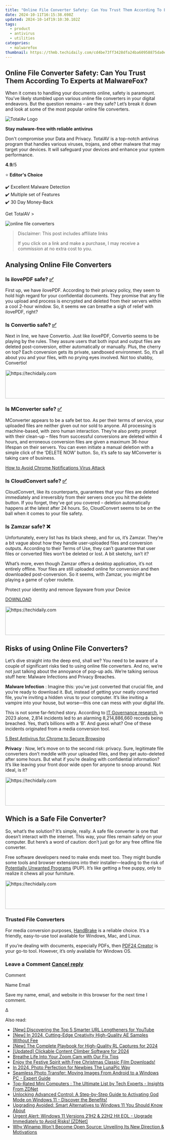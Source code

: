 ```yaml
---
title: "Online File Converter Safety: Can You Trust Them According To Experts at MalwareFox?"
date: 2024-10-11T16:15:38.698Z
updated: 2024-10-14T19:10:30.102Z
tags:
  - product
  - antivirus
  - utilities
categories:
  - malwarefox
thumbnail: https://thmb.techidaily.com/cd4be73ff3428dfa24ba60958875da0e80b94cf660b80cebbfd26796b0bafcad.jpg
---
```


## Online File Converter Safety: Can You Trust Them According To Experts at MalwareFox?

When it comes to handling your documents online, safety is paramount. You’ve likely stumbled upon various online file converters in your digital endeavors. But the question remains – are they safe? Let’s break it down and look at some of the most popular online file converters.

![TotalAv Logo](https://www.malwarefox.com/wp-content/uploads/2024/02/totalav-svg.webp "totalav-svg")

**Stay malware-free with reliable antivirus**

Don't compromise your Data and Privacy. TotalAV is a top-notch antivirus program that handles various viruses, trojans, and other malware that may target your devices. It will safeguard your devices and enhance your system performance.

**4.9**/5

⭐ **Editor's Choice**

✔️ Excellent Malware Detection  
✔️ Multiple set of Features  
✔️ 30 Day Money-Back

[](https://tools.techidaily.com/malwarefox/products/) Get TotalAV > 

![online file converters](https://www.malwarefox.com/wp-content/uploads/2024/02/online-file-converters.webp)

>  Disclaimer: This post includes affiliate links
>
>  If you click on a link and make a purchase, I may receive a commission at no extra cost to you.
>

## Analysing Online File Converters

### Is ilovePDF safe? [✅](https://emojipedia.org/check-mark-button)

First up, we have ilovePDF. According to their privacy policy, they seem to hold high regard for your confidential documents. They promise that any file you upload and process is encrypted and deleted from their servers within a cool 2-hour window. So, it seems we can breathe a sigh of relief with ilovePDF, right?

### Is Convertio safe? [✅](https://emojipedia.org/check-mark-button)

Next in line, we have Convertio. Just like ilovePDF, Convertio seems to be playing by the rules. They assure users that both input and output files are deleted post-conversion, either automatically or manually. Plus, the cherry on top? Each conversion gets its private, sandboxed environment. So, it’s all about you and your files, with no prying eyes involved. Not too shabby, Convertio!

<!-- affiliate ads begin -->
<a href="https://wigfever.sjv.io/c/5597632/2014851/22899" target="_top" id="2014851">
  <img src="//a.impactradius-go.com/display-ad/22899-2014851" border="0" alt="https://techidaily.com" width="728" height="90"/>
</a>
<img height="0" width="0" src="https://wigfever.sjv.io/i/5597632/2014851/22899" style="position:absolute;visibility:hidden;" border="0" />
<!-- affiliate ads end -->

### Is MConverter safe? [✅](https://emojipedia.org/check-mark-button)

MConverter appears to be a safe bet too. As per their terms of service, your uploaded files are neither given out nor sold to anyone. All processing is machine-based, with zero human interaction. They’re also pretty prompt with their clean-up – files from successful conversions are deleted within 4 hours, and erroneous conversion files are given a maximum 36-hour lifespan on their servers. You can even initiate a manual deletion with a simple click of the ‘DELETE NOW’ button. So, it’s safe to say MConverter is taking care of business.

[How to Avoid Chrome Notifications Virus Attack](https://tools.techidaily.com/malwarefox/products/)

### Is CloudConvert safe? [✅](https://emojipedia.org/check-mark-button)

CloudConvert, like its counterparts, guarantees that your files are deleted immediately and irreversibly from their servers once you hit the delete button. If you forget, they’ve got you covered – deletion automatically happens at the latest after 24 hours. So, CloudConvert seems to be on the ball when it comes to your file safety.

### Is Zamzar safe? ❌

Unfortunately, every list has its black sheep, and for us, it’s Zamzar. They’re a bit vague about how they handle user-uploaded files and conversion outputs. According to their Terms of Use, they can’t guarantee that user files or converted files won’t be deleted or lost. A bit sketchy, isn’t it?  
  
What’s more, even though Zamzar offers a desktop application, it’s not entirely offline. Your files are still uploaded online for conversion and then downloaded post-conversion. So it seems, with Zamzar, you might be playing a game of cyber roulette.

Protect your identity and remove Spyware from your Device

[DOWNLOAD](https://tools.techidaily.com/malwarefox/products/) 

<!-- affiliate ads begin -->
<a href="https://aligracehair.sjv.io/c/5597632/1938750/19272" target="_top" id="1938750">
  <img src="//a.impactradius-go.com/display-ad/19272-1938750" border="0" alt="https://techidaily.com" width="728" height="90"/>
</a>
<img height="0" width="0" src="https://aligracehair.sjv.io/i/5597632/1938750/19272" style="position:absolute;visibility:hidden;" border="0" />
<!-- affiliate ads end -->

## Risks of using Online File Converters?

Let’s dive straight into the deep end, shall we? You need to be aware of a couple of significant risks tied to using online file converters. And no, we’re not just talking about the annoyance of pop-up ads. We’re talking serious stuff here: Malware Infections and Privacy Breaches.

**Malware Infection** : Imagine this: you’ve just converted that crucial file, and you’re ready to download it. But, instead of getting your neatly converted file, you’re inviting a hidden virus to your computer. It’s like inviting a vampire into your house, but worse—this one can mess with your digital life.  
  
This is not some far-fetched story. According to [IT Governance research](https://www.itgovernance.co.uk/blog/list-of-data-breaches-and-cyber-attacks-in-2023), in 2023 alone, 2,814 incidents led to an alarming 8,214,886,660 records being breached. Yes, that’s billions with a ‘B’. And guess what? One of these incidents originated from a media conversion tool. 

[5 Best Antivirus for Chrome to Secure Browsing](https://tools.techidaily.com/malwarefox/products/)

**Privacy** : Now, let’s move on to the second risk: privacy. Sure, legitimate file converters don’t meddle with your uploaded files, and they get auto-deleted after some hours. But what if you’re dealing with confidential information? It’s like leaving your front door wide open for anyone to snoop around. Not ideal, is it?

<!-- affiliate ads begin -->
<a href="https://appsumo.8odi.net/c/5597632/2082542/7443" target="_top" id="2082542">
  <img src="//a.impactradius-go.com/display-ad/7443-2082542" border="0" alt="https://techidaily.com" width="728" height="90"/>
</a>
<img height="0" width="0" src="https://appsumo.8odi.net/i/5597632/2082542/7443" style="position:absolute;visibility:hidden;" border="0" />
<!-- affiliate ads end -->

## Which is a Safe File Converter?

So, what’s the solution? It’s simple, really. A safe file converter is one that doesn’t interact with the internet. This way, your files remain safely on your computer. But here’s a word of caution: don’t just go for any free offline file converter.

Free software developers need to make ends meet too. They might bundle some tools and browser extensions into their installer—leading to the risk of [Potentially Unwanted Programs](https://tools.techidaily.com/malwarefox/products/) (PUP). It’s like getting a free puppy, only to realize it chews all your furniture.

<!-- affiliate ads begin -->
<a href="https://appsumo.8odi.net/c/5597632/2068412/7443" target="_top" id="2068412">
  <img src="//a.impactradius-go.com/display-ad/7443-2068412" border="0" alt="https://techidaily.com" width="728" height="90"/>
</a>
<img height="0" width="0" src="https://appsumo.8odi.net/i/5597632/2068412/7443" style="position:absolute;visibility:hidden;" border="0" />
<!-- affiliate ads end -->

### Trusted File Converters

For media conversion purposes, [HandBrake](https://handbrake.fr/) is a reliable choice. It’s a friendly, easy-to-use tool available for Windows, Mac, and Linux.

If you’re dealing with documents, especially PDFs, then [PDF24 Creator](https://tools.pdf24.org/en/creator) is your go-to tool. However, it’s only available for Windows OS.

### Leave a Comment [Cancel reply](https://tools.techidaily.com/malwarefox/products/)

Comment

Name Email 

Save my name, email, and website in this browser for the next time I comment.

Δ

<ins class="adsbygoogle"
     style="display:block"
     data-ad-format="autorelaxed"
     data-ad-client="ca-pub-7571918770474297"
     data-ad-slot="1223367746"></ins>

<ins class="adsbygoogle"
     style="display:block"
     data-ad-client="ca-pub-7571918770474297"
     data-ad-slot="8358498916"
     data-ad-format="auto"
     data-full-width-responsive="true"></ins>

<span class="atpl-alsoreadstyle">Also read:</span>
<div><ul>
<li><a href="https://youtube-docs.techidaily.com/iscovering-the-top-5-smarter-url-lengtheners-for-youtube/"><u>[New] Discovering the Top 5 Smarter URL Lengtheners for YouTube</u></a></li>
<li><a href="https://fox-hovers.techidaily.com/new-in-2024-cutting-edge-creativity-high-quality-ae-samples-without-fee/"><u>[New] In 2024, Cutting-Edge Creativity High-Quality AE Samples Without Fee</u></a></li>
<li><a href="https://screen-video-capture.techidaily.com/new-the-complete-playbook-for-high-quality-rl-captures-for-2024/"><u>[New] The Complete Playbook for High-Quality RL Captures for 2024</u></a></li>
<li><a href="https://fox-hovers.techidaily.com/updated-clickable-content-climber-software-for-2024/"><u>[Updated] Clickable Content Climber Software for 2024</u></a></li>
<li><a href="https://network-issues.techidaily.com/breathe-life-into-your-zoom-cam-with-our-fix-tips/"><u>Breathe Life Into Your Zoom Cam with Our Fix Tips</u></a></li>
<li><a href="https://youtube-video-recordings.techidaily.com/enjoy-the-festive-spirit-with-free-christmas-classic-film-downloads/"><u>Enjoy the Festive Spirit with Free Christmas Classic Film Downloads!</u></a></li>
<li><a href="https://extra-skills.techidaily.com/in-2024-photo-perfection-for-newbies-the-lunapic-way/"><u>In 2024, Photo Perfection for Newbies The LunaPic Way</u></a></li>
<li><a href="https://win-tricks.techidaily.com/seamless-photo-transfer-moving-images-from-android-to-a-windows-pc-expert-guide/"><u>Seamless Photo Transfer: Moving Images From Android to a Windows PC - Expert Guide</u></a></li>
<li><a href="https://win-tricks.techidaily.com/top-rated-mini-computers-the-ultimate-list-by-tech-experts-insights-from-zdnet/"><u>Top-Rated Mini Computers : The Ultimate List by Tech Experts - Insights From ZDNet</u></a></li>
<li><a href="https://win-tricks.techidaily.com/unlocking-advanced-control-a-step-by-step-guide-to-activating-god-mode-on-windows-11-discover-the-benefits/"><u>Unlocking Advanced Control: A Step-by-Step Guide to Activating God Mode on Windows 11 - Discover the Benefits!</u></a></li>
<li><a href="https://win-tricks.techidaily.com/upgrading-avoided-smart-alternatives-to-windows-11-you-should-know-about/"><u>Upgrading Avoided: Smart Alternatives to Windows 11 You Should Know About</u></a></li>
<li><a href="https://win-tricks.techidaily.com/urgent-alert-windows-11-versions-21h2-and-22h2-hit-eol-upgrade-immediately-to-avoid-risks-zdnet/"><u>Urgent Alert: Windows 11 Versions 21H2 & 22H2 Hit EOL - Upgrade Immediately to Avoid Risks! [ZDNet]</u></a></li>
<li><a href="https://win-tricks.techidaily.com/why-winamp-wont-become-open-source-unveiling-its-new-direction-and-motivations/"><u>Why Winamp Won't Become Open Source: Unveiling Its New Direction & Motivations</u></a></li>
</ul></div>


